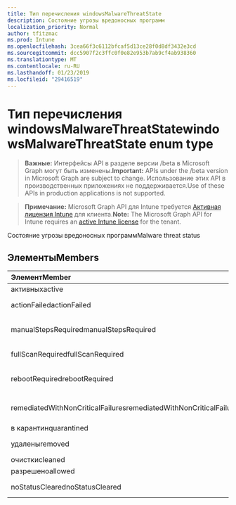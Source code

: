 ```yaml
---
title: Тип перечисления windowsMalwareThreatState
description: Состояние угрозы вредоносных программ
localization_priority: Normal
author: tfitzmac
ms.prod: Intune
ms.openlocfilehash: 3cea66f3c6112bfcaf5d13ce28f0d8df3432e3cd
ms.sourcegitcommit: dcc5907f2c3ffc0f0e82e953b7ab9cf4ab938360
ms.translationtype: MT
ms.contentlocale: ru-RU
ms.lasthandoff: 01/23/2019
ms.locfileid: "29416519"
---
```

# <a name="windowsmalwarethreatstate-enum-type"></a><span data-ttu-id="2155d-103">Тип перечисления windowsMalwareThreatState</span><span class="sxs-lookup"><span data-stu-id="2155d-103">windowsMalwareThreatState enum type</span></span>

> <span data-ttu-id="2155d-104">**Важные:** Интерфейсы API в разделе версии /beta в Microsoft Graph могут быть изменены.</span><span class="sxs-lookup"><span data-stu-id="2155d-104">**Important:** APIs under the /beta version in Microsoft Graph are subject to change.</span></span> <span data-ttu-id="2155d-105">Использование этих API в производственных приложениях не поддерживается.</span><span class="sxs-lookup"><span data-stu-id="2155d-105">Use of these APIs in production applications is not supported.</span></span>

> <span data-ttu-id="2155d-106">**Примечание:** Microsoft Graph API для Intune требуется [Активная лицензия Intune](https://go.microsoft.com/fwlink/?linkid=839381) для клиента.</span><span class="sxs-lookup"><span data-stu-id="2155d-106">**Note:** The Microsoft Graph API for Intune requires an [active Intune license](https://go.microsoft.com/fwlink/?linkid=839381) for the tenant.</span></span>

<span data-ttu-id="2155d-107">Состояние угрозы вредоносных программ</span><span class="sxs-lookup"><span data-stu-id="2155d-107">Malware threat status</span></span>

## <a name="members"></a><span data-ttu-id="2155d-108">Элементы</span><span class="sxs-lookup"><span data-stu-id="2155d-108">Members</span></span>
|<span data-ttu-id="2155d-109">Элемент</span><span class="sxs-lookup"><span data-stu-id="2155d-109">Member</span></span>|<span data-ttu-id="2155d-110">Значение</span><span class="sxs-lookup"><span data-stu-id="2155d-110">Value</span></span>|<span data-ttu-id="2155d-111">Описание</span><span class="sxs-lookup"><span data-stu-id="2155d-111">Description</span></span>|
|:---|:---|:---|
|<span data-ttu-id="2155d-112">активных</span><span class="sxs-lookup"><span data-stu-id="2155d-112">active</span></span>|<span data-ttu-id="2155d-113">0</span><span class="sxs-lookup"><span data-stu-id="2155d-113">0</span></span>|<span data-ttu-id="2155d-114">Активное</span><span class="sxs-lookup"><span data-stu-id="2155d-114">Active</span></span>|
|<span data-ttu-id="2155d-115">actionFailed</span><span class="sxs-lookup"><span data-stu-id="2155d-115">actionFailed</span></span>|<span data-ttu-id="2155d-116">1</span><span class="sxs-lookup"><span data-stu-id="2155d-116">1</span></span>|<span data-ttu-id="2155d-117">Не удалось выполнить действие</span><span class="sxs-lookup"><span data-stu-id="2155d-117">Action failed</span></span>|
|<span data-ttu-id="2155d-118">manualStepsRequired</span><span class="sxs-lookup"><span data-stu-id="2155d-118">manualStepsRequired</span></span>|<span data-ttu-id="2155d-119">2</span><span class="sxs-lookup"><span data-stu-id="2155d-119">2</span></span>|<span data-ttu-id="2155d-120">Необходимые действия вручную</span><span class="sxs-lookup"><span data-stu-id="2155d-120">Manual steps required</span></span>|
|<span data-ttu-id="2155d-121">fullScanRequired</span><span class="sxs-lookup"><span data-stu-id="2155d-121">fullScanRequired</span></span>|<span data-ttu-id="2155d-122">3</span><span class="sxs-lookup"><span data-stu-id="2155d-122">3</span></span>|<span data-ttu-id="2155d-123">Требуется полная проверка</span><span class="sxs-lookup"><span data-stu-id="2155d-123">Full scan required</span></span>|
|<span data-ttu-id="2155d-124">rebootRequired</span><span class="sxs-lookup"><span data-stu-id="2155d-124">rebootRequired</span></span>|<span data-ttu-id="2155d-125">4</span><span class="sxs-lookup"><span data-stu-id="2155d-125">4</span></span>|<span data-ttu-id="2155d-126">Требуется перезагрузка</span><span class="sxs-lookup"><span data-stu-id="2155d-126">Reboot required</span></span>|
|<span data-ttu-id="2155d-127">remediatedWithNonCriticalFailures</span><span class="sxs-lookup"><span data-stu-id="2155d-127">remediatedWithNonCriticalFailures</span></span>|<span data-ttu-id="2155d-128">5</span><span class="sxs-lookup"><span data-stu-id="2155d-128">5</span></span>|<span data-ttu-id="2155d-129">Проверка со сбоями некритические</span><span class="sxs-lookup"><span data-stu-id="2155d-129">Remediated with non critical failures</span></span> |
|<span data-ttu-id="2155d-130">в карантин</span><span class="sxs-lookup"><span data-stu-id="2155d-130">quarantined</span></span>|<span data-ttu-id="2155d-131">6</span><span class="sxs-lookup"><span data-stu-id="2155d-131">6</span></span>|<span data-ttu-id="2155d-132">В карантин</span><span class="sxs-lookup"><span data-stu-id="2155d-132">Quarantined</span></span>|
|<span data-ttu-id="2155d-133">удалены</span><span class="sxs-lookup"><span data-stu-id="2155d-133">removed</span></span>|<span data-ttu-id="2155d-134">7</span><span class="sxs-lookup"><span data-stu-id="2155d-134">7</span></span>|<span data-ttu-id="2155d-135">Удаленные элементы</span><span class="sxs-lookup"><span data-stu-id="2155d-135">Removed</span></span>|
|<span data-ttu-id="2155d-136">очистки</span><span class="sxs-lookup"><span data-stu-id="2155d-136">cleaned</span></span>|<span data-ttu-id="2155d-137">8</span><span class="sxs-lookup"><span data-stu-id="2155d-137">8</span></span>|<span data-ttu-id="2155d-138">Очистки</span><span class="sxs-lookup"><span data-stu-id="2155d-138">Cleaned</span></span>|
|<span data-ttu-id="2155d-139">разрешено</span><span class="sxs-lookup"><span data-stu-id="2155d-139">allowed</span></span>|<span data-ttu-id="2155d-140">9</span><span class="sxs-lookup"><span data-stu-id="2155d-140">9</span></span>|<span data-ttu-id="2155d-141">Разрешено</span><span class="sxs-lookup"><span data-stu-id="2155d-141">Allowed</span></span>|
|<span data-ttu-id="2155d-142">noStatusCleared</span><span class="sxs-lookup"><span data-stu-id="2155d-142">noStatusCleared</span></span>|<span data-ttu-id="2155d-143">10</span><span class="sxs-lookup"><span data-stu-id="2155d-143">10</span></span>|<span data-ttu-id="2155d-144">Нет состояние снят</span><span class="sxs-lookup"><span data-stu-id="2155d-144">No status cleared</span></span>|




